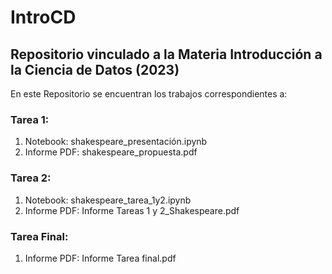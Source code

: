 # IntroCD
## Repositorio vinculado a la Materia Introducción a la Ciencia de Datos (2023)
En este Repositorio se encuentran los trabajos correspondientes a:

### Tarea 1:
  1. Notebook: shakespeare_presentación.ipynb
  2. Informe PDF: shakespeare_propuesta.pdf

### Tarea 2:
  1. Notebook: shakespeare_tarea_1y2.ipynb
  2. Informe PDF: Informe Tareas 1 y 2_Shakespeare.pdf

### Tarea Final:
  1. Informe PDF: Informe Tarea final.pdf
